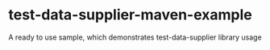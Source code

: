 # test-data-supplier-maven-example
A ready to use sample, which demonstrates test-data-supplier library usage
